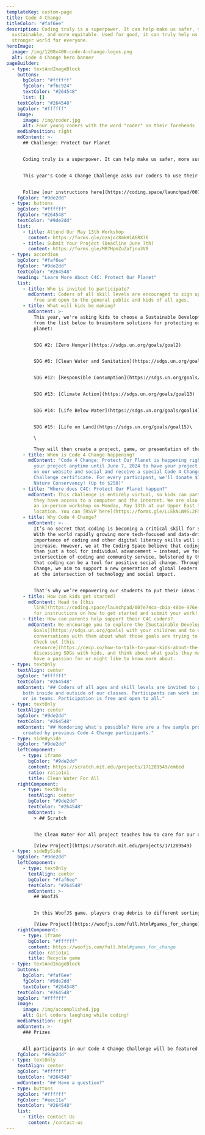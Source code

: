 ```yaml
---
templateKey: custom-page
title: Code 4 Change
titleColor: "#faf6ee"
description: Coding truly is a superpower. It can help make us safer, more
  sustainable, and more equitable. Used for good, it can truly help us create a
  stronger world for everyone.
heroImage:
  image: /img/1200x400-code-4-change-logos.png
  alt: Code 4 Change hero banner
pageBuilder:
  - type: textAndImageBlock
    buttons:
      bgColor: "#ffffff"
      fgColor: "#f6c924"
      textColor: "#264548"
      list: []
    textColor: "#264548"
    bgColor: "#ffffff"
    image:
      image: /img/coder.jpg
      alt: Four young coders with the word "coder" on their foreheads
    mediaPosition: right
    mdContent: >-
      ## Challenge: Protect Our Planet


      Coding truly is a superpower. It can help make us safer, more sustainable, and more equitable. Used for good, it can truly help us create a better world for everyone.


      This year's Code 4 Change Challenge asks our coders to use their powers to help protect our planet. Drawing on key [UN Sustainable Development Goals](https://sdgs.un.org/goals), coders will tap into their innovation, creativity, and resourcefulness to develop creative, tech-based solutions. 


      Follow [our instructions here](https://coding.space/launchpad/007e74ca-cb1a-48be-976e-1ee4e76bd7ed) to research, plan, and create. When you're ready, submit your project via the link below. If you're in the NYC area, visit us on May 13th for a workshop so we can create a better world together! (RSVP below.) Projects are due by June 7, 2024!
    fgColor: "#9de2dd"
  - type: buttons
    bgColor: "#ffffff"
    fgColor: "#264548"
    textColor: "#9de2dd"
    list:
      - title: Attend Our May 13th Workshop
        content: https://forms.gle/oznjoc8mkH1A6RX76
      - title: Submit Your Project (Deadline June 7th)
        content: https://forms.gle/MB7HpmZuZaTjnu3V9
  - type: accordion
    bgColor: "#faf6ee"
    fgColor: "#9de2dd"
    textColor: "#264548"
    heading: "Learn More About C4C: Protect Our Planet"
    list:
      - title: Who is invited to participate?
        mdContent: Coders of all skill levels are encouraged to sign up. This event is
          free and open to the general public and kids of all ages.
      - title: What will kids be making?
        mdContent: >-
          This year, we're asking kids to choose a Sustainable Development Goal
          from the list below to brainstorm solutions for protecting our
          planet: 


          S﻿DG #2: [Zero Hunger](https://sdgs.un.org/goals/goal2)


          S﻿DG #6: [Clean Water and Sanitation](https://sdgs.un.org/goals/goal6)


          S﻿DG #12: [Responsible Consumption](https://sdgs.un.org/goals/goal12) 


          SDG #13: [Climate Action](https://sdgs.un.org/goals/goal13)


          SDG #14: [Life Below Water](https://sdgs.un.org/goals/goal14)


          SDG #15: [Life on Land](https://sdgs.un.org/goals/goal15)\

          \

          They will then create a project, game, or presentation of their choice using a programming language like Scratch, WoofJS, or another to propose a solution to this issue. We recommend that coders include clear visuals, easy-to-follow instructions, simple rules, and an approachable pace.
      - title: When is Code 4 Change happening?
        mdContent: "Code 4 Change: Protect Our Planet is happening right now! Submit
          your project anytime until June 7, 2024 to have your project featured
          on our website and social and receive a special Code 4 Change
          Challenge certificate. For every participant, we'll donate $1 to The
          Nature Conservancy! (Up to $250)"
      - title: "Where does C4C: Protect Our Planet happen?"
        mdContent: This challenge is entirely virtual, so kids can participate wherever
          they have access to a computer and the internet. We are also holding
          an in-person workshop on Monday, May 13th at our Upper East Side, NYC
          location. You can [RSVP here](https://forms.gle/LLEkNLN9SL2FhNyD7)!
      - title: Why Code 4 Change?
        mdContent: >-
          It’s no secret that coding is becoming a critical skill for success.
          With the world rapidly growing more tech-focused and data-driven, the
          importance of coding and other digital literacy skills will only
          increase. However, we at The Coding Space believe that coding is more
          than just a tool for individual advancement — instead, we focus on the
          intersection of coding and community service, bolstered by the belief
          that coding can be a tool for positive social change. Through Code 4
          Change, we aim to support a new generation of global leaders working
          at the intersection of technology and social impact.


          That’s why we’re empowering our students to put their ideas into action. Whether it’s on a local or global level, kids will have the chance to program prototypes of their creative solutions to real issues facing our world.
      - title: How can kids get started?
        mdContent: H﻿ead to [this
          link](https://coding.space/launchpad/007e74ca-cb1a-48be-976e-1ee4e76bd7ed)
          for instructions on how to get started and submit your work!
      - title: How can parents help support their C4C coders?
        mdContent: We encourage you to explore the [Sustainable Development
          Goals](https://sdgs.un.org/goals) with your children and to engage in
          conversations with them about what those goals are trying to address.
          Check out [this
          resource](https://cecp.co/how-to-talk-to-your-kids-about-the-sustainable-development-goals-sdgs/) about
          discussing SDGs with kids, and think about what goals they may already
          have a passion for or might like to know more about.
  - type: textOnly
    textAlign: center
    bgColor: "#ffffff"
    textColor: "#264548"
    mdContent: "## Coders of all ages and skill levels are invited to participate,
      both inside and outside of our classes. Participants can work individually
      or in teams. Participation is free and open to all."
  - type: textOnly
    textAlign: center
    bgColor: "#9de2dd"
    textColor: "#264548"
    mdContent: "## Wondering what's possible? Here are a few sample project designs
      created by previous Code 4 Change participants."
  - type: sideBySide
    bgColor: "#9de2dd"
    leftComponent:
      - type: iframe
        bgColor: "#9de2dd"
        content: https://scratch.mit.edu/projects/171209549/embed
        ratio: ratio1x1
        title: Clean Water For All
    rightComponent:
      - type: textOnly
        textAlign: center
        bgColor: "#9de2dd"
        textColor: "#264548"
        mdContent: >-
          > ## Scratch


          The Clean Water For All project teaches how to care for our oceans through proper recycling.\

          [View Project](https://scratch.mit.edu/projects/171209549)
  - type: sideBySide
    bgColor: "#9de2dd"
    leftComponent:
      - type: textOnly
        textAlign: center
        bgColor: "#faf6ee"
        textColor: "#264548"
        mdContent: >-
          ## WoofJS


          In this WoofJS game, players drag debris to different sorting bins to save the beavers.\

          [View Project](https://woofjs.com/full.html#games_for_change)
    rightComponent:
      - type: iframe
        bgColor: "#ffffff"
        content: https://woofjs.com/full.html#games_for_change
        ratio: ratio1x1
        title: Recycle game
  - type: textAndImageBlock
    buttons:
      bgColor: "#faf6ee"
      fgColor: "#9de2dd"
      textColor: "#264548"
    textColor: "#264548"
    bgColor: "#ffffff"
    image:
      image: /img/accomplished.jpg
      alt: Girl coders laughing while coding!
    mediaPosition: right
    mdContent: >-
      ### Prizes


      A﻿ll participants in our Code 4 Change Challenge will be featured on our website and social media and receive a special Code 4 Change Certificate. For every participant, we will donate $1 to The Nature Conservancy (up to $250).
    fgColor: "#9de2dd"
  - type: textOnly
    textAlign: center
    bgColor: "#ffffff"
    textColor: "#264548"
    mdContent: "## Have a question?"
  - type: buttons
    bgColor: "#ffffff"
    fgColor: "#eec11a"
    textColor: "#264548"
    list:
      - title: Contact Us
        content: /contact-us
---
```

